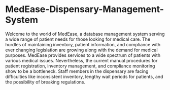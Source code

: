 # MedEase-Dispensary-Management-System
Welcome to the world of MedEase, a database management system serving a wide range of patient needs for those looking for medical care. The hurdles of maintaining inventory, patient information, and compliance with ever changing legislation are growing along with the demand for medical purposes. MedEase provides services to a wide spectrum of patients with various medical issues. Nevertheless, the current manual procedures for patient registration, inventory management, and compliance monitoring show to be a bottleneck. Staff members in the dispensary are facing difficulties like inconsistent inventory, lengthy wait periods for patients, and the possibility of breaking regulations.
